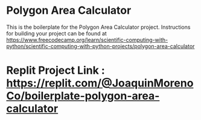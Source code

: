 # Polygon Area Calculator

This is the boilerplate for the Polygon Area Calculator project. Instructions for building your project can be found at https://www.freecodecamp.org/learn/scientific-computing-with-python/scientific-computing-with-python-projects/polygon-area-calculator


# Replit Project Link : https://replit.com/@JoaquinMorenoCo/boilerplate-polygon-area-calculator